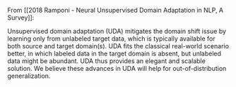 From [[2018 Ramponi - Neural Unsupervised Domain Adaptation in NLP, A Survey]]:

Unsupervised domain adaptation (UDA) mitigates the domain shift issue by learning only from unlabeled target data, which is typically available for both source and target domain(s). UDA fits the classical real-world scenario better, in which labeled data in the target domain is absent, but unlabeled data might be abundant. UDA thus provides an elegant and scalable solution. We believe these advances in UDA will help for out-of-distribution generalization. 